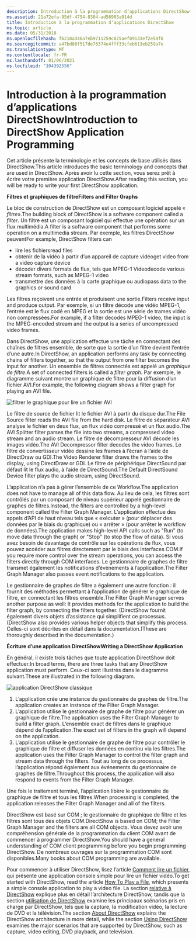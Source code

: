 ```yaml
---
description: Introduction à la programmation d’applications DirectShow
ms.assetid: 21a72efa-95df-4754-8304-ad56965a914d
title: Introduction à la programmation d’applications DirectShow
ms.topic: article
ms.date: 05/31/2018
ms.openlocfilehash: f6218a346a7eb9711259c025aef09133ef2e58f6
ms.sourcegitcommit: a47bd86f517de76374e4fff33cfeb613eb259a7e
ms.translationtype: MT
ms.contentlocale: fr-FR
ms.lasthandoff: 01/06/2021
ms.locfileid: "104392556"
---
```

# <a name="introduction-to-directshow-application-programming"></a><span data-ttu-id="465e7-103">Introduction à la programmation d’applications DirectShow</span><span class="sxs-lookup"><span data-stu-id="465e7-103">Introduction to DirectShow Application Programming</span></span>

<span data-ttu-id="465e7-104">Cet article présente la terminologie et les concepts de base utilisés dans DirectShow.</span><span class="sxs-lookup"><span data-stu-id="465e7-104">This article introduces the basic terminology and concepts that are used in DirectShow.</span></span> <span data-ttu-id="465e7-105">Après avoir lu cette section, vous serez prêt à écrire votre première application DirectShow.</span><span class="sxs-lookup"><span data-stu-id="465e7-105">After reading this section, you will be ready to write your first DirectShow application.</span></span>

<span data-ttu-id="465e7-106">**Filtres et graphiques de filtre**</span><span class="sxs-lookup"><span data-stu-id="465e7-106">**Filters and Filter Graphs**</span></span>

<span data-ttu-id="465e7-107">Le bloc de construction de DirectShow est un composant logiciel appelé « *filtre*».</span><span class="sxs-lookup"><span data-stu-id="465e7-107">The building block of DirectShow is a software component called a *filter*.</span></span> <span data-ttu-id="465e7-108">Un filtre est un composant logiciel qui effectue une opération sur un flux multimédia.</span><span class="sxs-lookup"><span data-stu-id="465e7-108">A filter is a software component that performs some operation on a multimedia stream.</span></span> <span data-ttu-id="465e7-109">Par exemple, les filtres DirectShow peuvent</span><span class="sxs-lookup"><span data-stu-id="465e7-109">For example, DirectShow filters can</span></span>

-   <span data-ttu-id="465e7-110">lire les fichiers</span><span class="sxs-lookup"><span data-stu-id="465e7-110">read files</span></span>
-   <span data-ttu-id="465e7-111">obtenir de la vidéo à partir d’un appareil de capture vidéo</span><span class="sxs-lookup"><span data-stu-id="465e7-111">get video from a video capture device</span></span>
-   <span data-ttu-id="465e7-112">décoder divers formats de flux, tels que MPEG-1 Video</span><span class="sxs-lookup"><span data-stu-id="465e7-112">decode various stream formats, such as MPEG-1 video</span></span>
-   <span data-ttu-id="465e7-113">transmettre des données à la carte graphique ou audio</span><span class="sxs-lookup"><span data-stu-id="465e7-113">pass data to the graphics or sound card</span></span>

<span data-ttu-id="465e7-114">Les filtres reçoivent une entrée et produisent une sortie.</span><span class="sxs-lookup"><span data-stu-id="465e7-114">Filters receive input and produce output.</span></span> <span data-ttu-id="465e7-115">Par exemple, si un filtre décode une vidéo MPEG-1, l’entrée est le flux codé en MPEG et la sortie est une série de trames vidéo non compressées.</span><span class="sxs-lookup"><span data-stu-id="465e7-115">For example, if a filter decodes MPEG-1 video, the input is the MPEG-encoded stream and the output is a series of uncompressed video frames.</span></span>

<span data-ttu-id="465e7-116">Dans DirectShow, une application effectue une tâche en connectant des chaînes de filtres ensemble, de sorte que la sortie d’un filtre devient l’entrée d’une autre.</span><span class="sxs-lookup"><span data-stu-id="465e7-116">In DirectShow, an application performs any task by connecting chains of filters together, so that the output from one filter becomes the input for another.</span></span> <span data-ttu-id="465e7-117">Un ensemble de filtres connectés est appelé un *graphique de filtre*.</span><span class="sxs-lookup"><span data-stu-id="465e7-117">A set of connected filters is called a *filter graph*.</span></span> <span data-ttu-id="465e7-118">Par exemple, le diagramme suivant montre un graphique de filtre pour la diffusion d’un fichier AVI.</span><span class="sxs-lookup"><span data-stu-id="465e7-118">For example, the following diagram shows a filter graph for playing an AVI file.</span></span>

![filtrer le graphique pour lire un fichier AVI](images/avi-filter-graph.png)

<span data-ttu-id="465e7-120">Le filtre de source de fichier lit le fichier AVI à partir du disque dur.</span><span class="sxs-lookup"><span data-stu-id="465e7-120">The File Source filter reads the AVI file from the hard disk.</span></span> <span data-ttu-id="465e7-121">Le filtre de séparateur AVI analyse le fichier en deux flux, un flux vidéo compressé et un flux audio.</span><span class="sxs-lookup"><span data-stu-id="465e7-121">The AVI Splitter filter parses the file into two streams, a compressed video stream and an audio stream.</span></span> <span data-ttu-id="465e7-122">Le filtre de décompresseur AVI décode les images vidéo.</span><span class="sxs-lookup"><span data-stu-id="465e7-122">The AVI Decompressor filter decodes the video frames.</span></span> <span data-ttu-id="465e7-123">Le filtre de convertisseur vidéo dessine les frames à l’écran à l’aide de DirectDraw ou GDI.</span><span class="sxs-lookup"><span data-stu-id="465e7-123">The Video Renderer filter draws the frames to the display, using DirectDraw or GDI.</span></span> <span data-ttu-id="465e7-124">Le filtre de périphérique DirectSound par défaut lit le flux audio, à l’aide de DirectSound.</span><span class="sxs-lookup"><span data-stu-id="465e7-124">The Default DirectSound Device filter plays the audio stream, using DirectSound.</span></span>

<span data-ttu-id="465e7-125">L’application n’a pas à gérer l’ensemble de ce Workflow.</span><span class="sxs-lookup"><span data-stu-id="465e7-125">The application does not have to manage all of this data flow.</span></span> <span data-ttu-id="465e7-126">Au lieu de cela, les filtres sont contrôlés par un composant de niveau supérieur appelé gestionnaire de graphes de filtres.</span><span class="sxs-lookup"><span data-stu-id="465e7-126">Instead, the filters are controlled by a high-level component called the Filter Graph Manager.</span></span> <span data-ttu-id="465e7-127">L’application effectue des appels d’API de haut niveau tels que « exécuter » (pour déplacer des données par le biais du graphique) ou « arrêter » (pour arrêter le workflow de données).</span><span class="sxs-lookup"><span data-stu-id="465e7-127">The application makes high-level API calls such as "Run" (to move data through the graph) or "Stop" (to stop the flow of data).</span></span> <span data-ttu-id="465e7-128">Si vous avez besoin de davantage de contrôle sur les opérations de flux, vous pouvez accéder aux filtres directement par le biais des interfaces COM.</span><span class="sxs-lookup"><span data-stu-id="465e7-128">If you require more control over the stream operations, you can access the filters directly through COM interfaces.</span></span> <span data-ttu-id="465e7-129">Le gestionnaire de graphes de filtre transmet également les notifications d’événements à l’application.</span><span class="sxs-lookup"><span data-stu-id="465e7-129">The Filter Graph Manager also passes event notifications to the application.</span></span>

<span data-ttu-id="465e7-130">Le gestionnaire de graphes de filtre a également une autre fonction : il fournit des méthodes permettant à l’application de générer le graphique de filtre, en connectant les filtres ensemble.</span><span class="sxs-lookup"><span data-stu-id="465e7-130">The Filter Graph Manager serves another purpose as well: It provides methods for the application to build the filter graph, by connecting the filters together.</span></span> <span data-ttu-id="465e7-131">(DirectShow fournit également divers objets d’assistance qui simplifient ce processus.</span><span class="sxs-lookup"><span data-stu-id="465e7-131">(DirectShow also provides various helper objects that simplify this process.</span></span> <span data-ttu-id="465e7-132">Celles-ci sont décrites en détail dans la documentation.)</span><span class="sxs-lookup"><span data-stu-id="465e7-132">These are thoroughly described in the documentation.)</span></span>

<span data-ttu-id="465e7-133">**Écriture d’une application DirectShow**</span><span class="sxs-lookup"><span data-stu-id="465e7-133">**Writing a DirectShow Application**</span></span>

<span data-ttu-id="465e7-134">En général, il existe trois tâches que toute application DirectShow doit effectuer.</span><span class="sxs-lookup"><span data-stu-id="465e7-134">In broad terms, there are three tasks that any DirectShow application must perform.</span></span> <span data-ttu-id="465e7-135">Ceux-ci sont illustrés dans le diagramme suivant.</span><span class="sxs-lookup"><span data-stu-id="465e7-135">These are illustrated in the following diagram.</span></span>

![application DirectShow classique](images/fgm.png)

1.  <span data-ttu-id="465e7-137">L’application crée une instance du gestionnaire de graphes de filtre.</span><span class="sxs-lookup"><span data-stu-id="465e7-137">The application creates an instance of the Filter Graph Manager.</span></span>
2.  <span data-ttu-id="465e7-138">L’application utilise le gestionnaire de graphe de filtre pour générer un graphique de filtre.</span><span class="sxs-lookup"><span data-stu-id="465e7-138">The application uses the Filter Graph Manager to build a filter graph.</span></span> <span data-ttu-id="465e7-139">L’ensemble exact de filtres dans le graphique dépend de l’application.</span><span class="sxs-lookup"><span data-stu-id="465e7-139">The exact set of filters in the graph will depend on the application.</span></span>
3.  <span data-ttu-id="465e7-140">L’application utilise le gestionnaire de graphe de filtre pour contrôler le graphique de filtre et diffuser les données en continu via les filtres.</span><span class="sxs-lookup"><span data-stu-id="465e7-140">The application uses the Filter Graph Manager to control the filter graph and stream data through the filters.</span></span> <span data-ttu-id="465e7-141">Tout au long de ce processus, l’application répond également aux événements du gestionnaire de graphes de filtre.</span><span class="sxs-lookup"><span data-stu-id="465e7-141">Throughout this process, the application will also respond to events from the Filter Graph Manager.</span></span>

<span data-ttu-id="465e7-142">Une fois le traitement terminé, l’application libère le gestionnaire de graphique de filtre et tous les filtres.</span><span class="sxs-lookup"><span data-stu-id="465e7-142">When processing is completed, the application releases the Filter Graph Manager and all of the filters.</span></span>

<span data-ttu-id="465e7-143">DirectShow est basé sur COM ; le gestionnaire de graphique de filtre et les filtres sont tous des objets COM.</span><span class="sxs-lookup"><span data-stu-id="465e7-143">DirectShow is based on COM; the Filter Graph Manager and the filters are all COM objects.</span></span> <span data-ttu-id="465e7-144">Vous devez avoir une compréhension générale de la programmation du client COM avant de commencer à programmer DirectShow.</span><span class="sxs-lookup"><span data-stu-id="465e7-144">You should have a general understanding of COM client programming before you begin programming DirectShow.</span></span> <span data-ttu-id="465e7-145">De nombreux ouvrages sur la programmation COM sont disponibles.</span><span class="sxs-lookup"><span data-stu-id="465e7-145">Many books about COM programming are available.</span></span>

<span data-ttu-id="465e7-146">Pour commencer à utiliser DirectShow, lisez l’article [Comment lire un fichier](how-to-play-a-file.md), qui présente une application console simple pour lire un fichier vidéo.</span><span class="sxs-lookup"><span data-stu-id="465e7-146">To get started with DirectShow, read the article [How To Play a File](how-to-play-a-file.md), which presents a simple console application to play a video file.</span></span> <span data-ttu-id="465e7-147">La section [relative à DirectShow](about-directshow.md) explique plus en détail l’architecture DirectShow, tandis que la section [utilisation de DirectShow](using-directshow.md) examine les principaux scénarios pris en charge par DirectShow, tels que la capture, la modification vidéo, la lecture de DVD et la télévision.</span><span class="sxs-lookup"><span data-stu-id="465e7-147">The section [About DirectShow](about-directshow.md) explains the DirectShow architecture in more detail, while the section [Using DirectShow](using-directshow.md) examines the major scenarios that are supported by DirectShow, such as capture, video editing, DVD playback, and television.</span></span>

 

 



